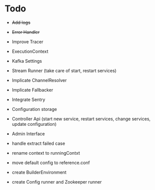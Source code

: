 # Todo
- ~~Add logs~~
- ~~Error Handler~~
- Improve Tracer
- ExecutionContext
- Kafka Settings
- Stream Runner (take care of start, restart services)
- Implicate ChannelResolver
- Implicate Fallbacker
- Integrate Sentry
- Configuration storage
- Controller Api (start new service, restart services, change services, update configuration)
- Admin Interface

- handle extract failed case
- rename context to runningContxt
- move default config to reference.conf
- create BuilderEnvironment
- create Config runner and Zookeeper runner
